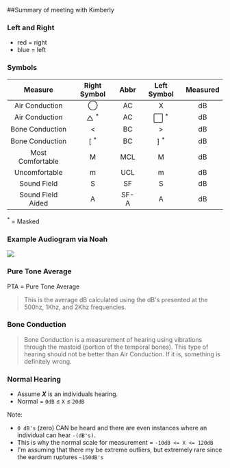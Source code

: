 ##Summary of meeting with Kimberly

### Left and Right

- red = right
- blue = left

### Symbols
 
Measure           | Right Symbol         | Abbr | Left Symbol              | Measured 
:----------------:|:--------------------:|:----:|:------------------------:|:--------:
Air Conduction    | &#9711;              |  AC  |      X                   |   dB     
Air Conduction    | &#9651; <sup>*</sup> |  AC  |   &#8414; <sup>*</sup>   |   dB     
Bone Conduction   | <                    |  BC  |      >                   |   dB     
Bone Conduction   | [ <sup>*</sup>       |  BC  |      ] <sup>*</sup>      |   dB    
Most Comfortable  | M                    |  MCL |      M                   |   dB     
Uncomfortable     | m                    |  UCL |      m                   |   dB     
Sound Field       | S                    |  SF  |      S                   |   dB     
Sound Field Aided | A                    | SF-A |      A                   |   dB     

<sup>*</sup> = Masked

### Example Audiogram via Noah

![](http://f.cl.ly/items/0J1D0Z223j2I2D0c1d3q/audiogram.png)

### Pure Tone Average

PTA = Pure Tone Average

> This is the average dB calculated using the dB's presented at the 500hz, 1Khz, and 2Khz frequencies.

### Bone Conduction

> Bone Conduction is a measurement of hearing using vibrations through the mastoid (portion of the temporal bones). This type of hearing should not be better than Air Conduction. If it is, something is definitely wrong.

### Normal Hearing

- Assume  ___X___ is an individuals hearing.
- Normal = `0dB` &#8804; `X` &#8804; `20dB`

Note:

- `0 dB's` (zero) CAN be heard and there are even instances where an individual can hear `-(dB's)`. 
- This is why the normal scale for measurement = `-10dB <= X <= 120dB`
- I'm assuming that there my be extreme outliers, but extremely rare since the eardrum ruptures `~150dB's`

[1]: http://f.cl.ly/items/2e1y220R3c3k1H1K2146/triangle.png "Triangle"
[2]: http://f.cl.ly/items/451w3J2s2c1r0Q0D441V/changes.9.1.14.png "Circle"
[3]: http://f.cl.ly/items/2f0Y2g1Y411Q3y3Y0r1L/square.gif "Square"
[4]: http://f.cl.ly/items/0d1S3T2M2y213n0X0R24/left_angle.jpg "Left Angle"
[5]: http://f.cl.ly/items/0f1U0c1z3h2P1b2X2z0y/right_angle.png "Right Angle"
